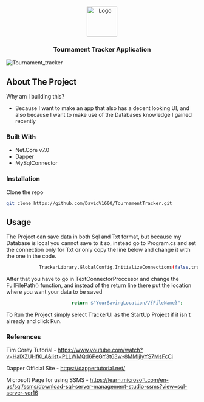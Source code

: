 <a name="readme-top"></a>

<br />
<div align="center">
  <a href="https://github.com/othneildrew/Best-README-Template">
    <img src="https://pbs.twimg.com/profile_images/1602061356315860992/wP4rpPJQ_400x400.jpg" alt="Logo" width="80" height="80">
  </a>

  <h3 align="center">Tournament Tracker Application</h3>
</div>

![Tournament_tracker](https://github.com/DavidV1600/TournamentTracker/assets/115104357/2957d2e8-275c-4acc-b9b4-2feac4744886)

## About The Project
Why am I building this?
* Because I want to make an app that also has a decent looking UI, and also because I want to make use of the Databases knowledge I gained recently

### Built With

* Net.Core v7.0
* Dapper
* MySqlConnector

### Installation

   Clone the repo
   ```sh
   git clone https://github.com/DavidV1600/TournamentTracker.git
   ```

   
<!-- USAGE EXAMPLES -->
## Usage
The Project can save data in both Sql and Txt format, but because my Database is local you cannot save to it so, instead go to Program.cs and set the connection only for Txt or only copy the line below and change it with the one in the code.
   ```sh
               TrackerLibrary.GlobalConfig.InitializeConnections(false,true);//1-Sql, 2-Txt
   ```
After that you have to go in TextConnectorProccesor and change the FullFilePath() function, and instead of the return line there put the location where you want your data to be saved
   ```sh
                           return $"YourSavingLocation//{FileName}";
   ```
To Run the Project simply select TrackerUI as the StartUp Project if it isn't already and click Run. 


### References
Tim Corey Tutorial - https://www.youtube.com/watch?v=HalXZUHfKLA&list=PLLWMQd6PeGY3t63w-8MMIjIyYS7MsFcCi

Dapper Official Site - https://dappertutorial.net/

Microsoft Page for using SSMS - https://learn.microsoft.com/en-us/sql/ssms/download-sql-server-management-studio-ssms?view=sql-server-ver16

